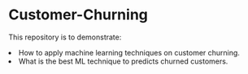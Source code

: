 # Customer-Churning 
This repository is to demonstrate:
<li> How to apply machine learning techniques on customer churning.</li> 
<li> What is the best ML technique to predicts churned customers.</li>
